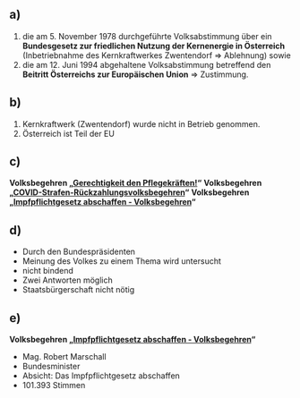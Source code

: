 ## a)
1. die am 5. November 1978 durchgeführte Volksabstimmung über ein **Bundesgesetz zur friedlichen Nutzung der Kernenergie in Österreich** (Inbetriebnahme des Kernkraftwerkes Zwentendorf => Ablehnung) sowie
2. die am 12. Juni 1994 abgehaltene Volksabstimmung betreffend den **Beitritt Österreichs zur Europäischen Union** => Zustimmung.
## b)
1. Kernkraftwerk (Zwentendorf) wurde nicht in Betrieb genommen.
2. Österreich ist Teil der EU
## c)
**Volksbegehren „[Gerechtigkeit den Pflegekräften!](https://www.bmi.gv.at/411/Volksbegehren_der_XX_Gesetzgebungsperiode/Gerechtigkeit_den_Pflegekraeften/start.aspx "Gerechtigkeit den Pflegekräften!")“**
**Volksbegehren „[COVID-Strafen-Rückzahlungsvolksbegehren](https://www.bmi.gv.at/411/Volksbegehren_der_XX_Gesetzgebungsperiode/COVID-Strafen-Rueckzahlungsvolksbegehren/start.aspx "„COVID-Strafen-Rückzahlungsvolksbegehren“")“**
**Volksbegehren „[Impfpflichtgesetz abschaffen - Volksbegehren](https://www.bmi.gv.at/411/Volksbegehren_der_XX_Gesetzgebungsperiode/Impfpflichtgesetz_abschaffen/start.aspx "Impfpflichtgesetz abschaffen - Volksbegehren")“**
## d)
- Durch den Bundespräsidenten
- Meinung des Volkes zu einem Thema wird untersucht
- nicht bindend
- Zwei Antworten möglich
- Staatsbürgerschaft nicht nötig
## e)
**Volksbegehren „[Impfpflichtgesetz abschaffen - Volksbegehren](https://www.bmi.gv.at/411/Volksbegehren_der_XX_Gesetzgebungsperiode/Impfpflichtgesetz_abschaffen/start.aspx "Impfpflichtgesetz abschaffen - Volksbegehren")“**
- Mag. Robert Marschall
- Bundesminister
- Absicht: Das Impfpflichtgesetz abschaffen
- 101.393 Stimmen